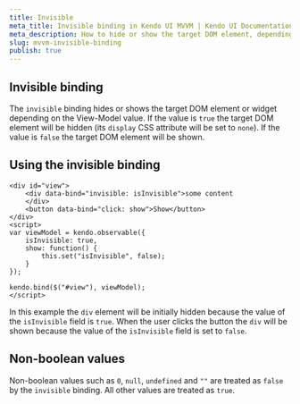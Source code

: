 ```yaml
---
title: Invisible
meta_title: Invisible binding in Kendo UI MVVM | Kendo UI Documentation
meta_description: How to hide or show the target DOM element, depending on the View-Model Value by using the invisible binding.
slug: mvvm-invisible-binding
publish: true
---
```


## Invisible binding

The `invisible` binding hides or shows the target DOM element or widget depending on the View-Model value. If the value is `true` the
target DOM element will be hidden (its `display` CSS attribute will be set to `none`).
If the value is `false` the target DOM element will be shown.

## Using the invisible binding

    <div id="view">
        <div data-bind="invisible: isInvisible">some content
        </div>
        <button data-bind="click: show">Show</button>
    </div>
    <script>
    var viewModel = kendo.observable({
        isInvisible: true,
        show: function() {
            this.set("isInvisible", false);
        }
    });

    kendo.bind($("#view"), viewModel);
    </script>

In this example the `div` element will be initially hidden because the value of the `isInvisible` field is `true`.
When the user clicks the button the `div` will be shown because the value of the `isInvisible` field is set to `false`.

## Non-boolean values

Non-boolean values such as `0`, `null`, `undefined` and `""` are treated as `false` by the `invisible` binding.
All other values are treated as `true`.
